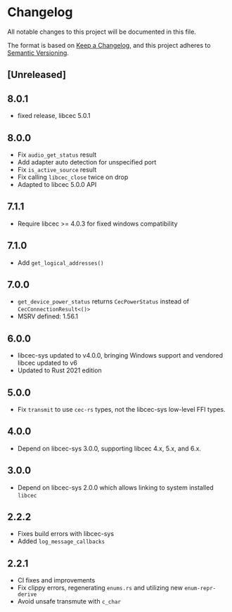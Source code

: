 # Changelog

All notable changes to this project will be documented in this file.

The format is based on [Keep a Changelog](https://keepachangelog.com/en/1.0.0/),
and this project adheres to [Semantic Versioning](https://semver.org/spec/v2.0.0.html).

## [Unreleased]

## 8.0.1

- fixed release, libcec 5.0.1

## 8.0.0

- Fix `audio_get_status` result
- Add adapter auto detection for unspecified port
- Fix `is_active_source` result
- Fix calling `libcec_close` twice on drop
- Adapted to libcec 5.0.0 API

## 7.1.1

- Require libcec >= 4.0.3 for fixed windows compatibility

## 7.1.0

- Add `get_logical_addresses()`

## 7.0.0

- `get_device_power_status` returns `CecPowerStatus` instead of `CecConnectionResult<()>`
- MSRV defined: 1.56.1

## 6.0.0

- libcec-sys updated to v4.0.0, bringing Windows support and vendored libcec updated to v6
- Updated to Rust 2021 edition

## 5.0.0

- Fix `transmit` to use `cec-rs` types, not the libcec-sys low-level FFI types.

## 4.0.0

- Depend on libcec-sys 3.0.0, supporting libcec 4.x, 5.x, and 6.x.

## 3.0.0

- Depend on libcec-sys 2.0.0 which allows linking to system installed `libcec`

## 2.2.2

- Fixes build errors with libcec-sys
- Added `log_message_callbacks`

## 2.2.1

- CI fixes and improvements
- Fix clippy errors, regenerating `enums.rs` and utilizing new `enum-repr-derive`
- Avoid unsafe transmute with `c_char`
